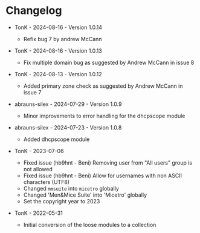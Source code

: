# Changelog

- TonK - 2024-08-16 - Version 1.0.14
  * Refix bug 7 by andrew McCann

- TonK - 2024-08-16 - Version 1.0.13
  * Fix multiple domain bug as suggested by Andrew McCann
    in issue 8

- TonK - 2024-08-13 - Version 1.0.12
  * Added primary zone check as suggested by Andrew McCann
    in issue 7

- abrauns-silex - 2024-07-29 - Version 1.0.9
  * Minor improvements to error handling for the dhcpscope module

- abrauns-silex - 2024-07-23 - Version 1.0.8
  * Added dhcpscope module

- TonK - 2023-07-06
  * Fixed issue (hb9hnt - Beni)
    Removing user from "All users" group is not allowed
  * Fixed issue (hb9hnt - Beni)
    Allow for usernames with non ASCII characters (UTF8)
  * Changed `mmsuite` into `micetro` globally
  * Changed 'Men&Mice Suite' into 'Micetro' globally
  * Set the copyright year to 2023

- TonK - 2022-05-31
  * Initial conversion of the loose modules to a collection
